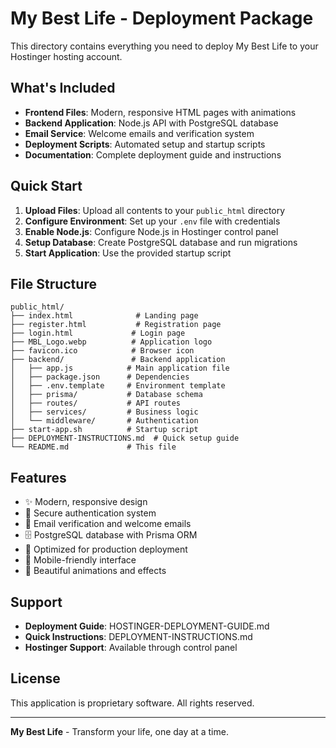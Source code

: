# My Best Life - Deployment Package

This directory contains everything you need to deploy My Best Life to your Hostinger hosting account.

## What's Included

- **Frontend Files**: Modern, responsive HTML pages with animations
- **Backend Application**: Node.js API with PostgreSQL database
- **Email Service**: Welcome emails and verification system
- **Deployment Scripts**: Automated setup and startup scripts
- **Documentation**: Complete deployment guide and instructions

## Quick Start

1. **Upload Files**: Upload all contents to your `public_html` directory
2. **Configure Environment**: Set up your `.env` file with credentials
3. **Enable Node.js**: Configure Node.js in Hostinger control panel
4. **Setup Database**: Create PostgreSQL database and run migrations
5. **Start Application**: Use the provided startup script

## File Structure

```
public_html/
├── index.html              # Landing page
├── register.html           # Registration page
├── login.html             # Login page
├── MBL_Logo.webp          # Application logo
├── favicon.ico            # Browser icon
├── backend/               # Backend application
│   ├── app.js            # Main application file
│   ├── package.json      # Dependencies
│   ├── .env.template     # Environment template
│   ├── prisma/           # Database schema
│   ├── routes/           # API routes
│   ├── services/         # Business logic
│   └── middleware/       # Authentication
├── start-app.sh          # Startup script
├── DEPLOYMENT-INSTRUCTIONS.md  # Quick setup guide
└── README.md             # This file
```

## Features

- ✨ Modern, responsive design
- 🔐 Secure authentication system
- 📧 Email verification and welcome emails
- 🗄️ PostgreSQL database with Prisma ORM
- 🚀 Optimized for production deployment
- 📱 Mobile-friendly interface
- 🎨 Beautiful animations and effects

## Support

- **Deployment Guide**: HOSTINGER-DEPLOYMENT-GUIDE.md
- **Quick Instructions**: DEPLOYMENT-INSTRUCTIONS.md
- **Hostinger Support**: Available through control panel

## License

This application is proprietary software. All rights reserved.

---

**My Best Life** - Transform your life, one day at a time.
